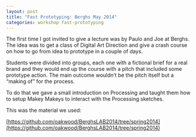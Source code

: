 ```yaml
---
layout: post
title: "Fast Prototyping: Berghs May 2014"
categories: workshop fast-prototyping
---
```


The first time I got invited to give a lecture was by Paulo and Joe at Berghs. The idea was to get a class of Digital Art Direction and give a crash course on how to go from idea to prototype in a couple of days.

Students were divided into groups, each one with a fictional brief for a real brand and they would end up the course with a pitch that included some prototype action. The main outcome wouldn’t be the pitch itself but a “making of” for the process.

To do that we gave a small introduction on Processing and taught them how to setup Makey Makeys to interact with the Processing sketches.

This was the material we used:

[https://github.com/oakwood/BerghsLAB2014/tree/spring2014](https://github.com/oakwood/BerghsLAB2014/tree/spring2014)
